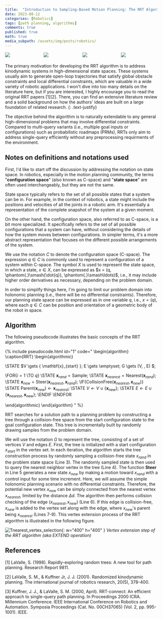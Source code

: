 ```yaml
---
title:  "Introduction to Sampling-Based Motion Planning: The RRT Algorithm"
date: 2023-08-12
categories: [Robotics]
tags: [path planning, algorithms]
comments: true
published: true
math: true
media_subpath: /assets/img/posts/robotics/
---
```

<div style="display: flex; margin-bottom: 20px;">
    <img src="empty_map.gif" style="flex: 1; padding-right: 5px;">
    <img src="map_with_single_cube.gif" style="flex: 1; padding-right: 5px;">
    <img src="map_with_many_homotopy_classes.gif" style="flex: 1; padding-right: 5px;">
    <img src="map_with_single_narrow_passage_gap.gif" style="flex: 1;">
</div>

The primary motivation for developing the RRT algorithm is to address kinodynamic systems in high-dimensional state spaces. These systems usually aim to generate open-loop trajectories that satisfy global obstacle constraints and local differential constraints, which are valuable in a wide variety of robotic applications. I won't dive into too many details on the literature here, but if you are interested, I highly encourage you to read the original RRT papers [1][2]. There, you can find an extensive literature review and a solid background on how the authors' ideas are built on a large foundation of related research.
{: .text-justify}

The objective behind the algorithm is to naturally extendable to any general high-dimensional problems that may involve differential constraints. Compared to multi-query variants (i.e., multiple goal inputs or configurations) such as probabilistic roadmaps (PRMs), RRTs only aim to address single-query efficiently without any preprocessing requirments of the environment.

## Notes on definitions and notations used

First, I'd like to start off the discussion by addressing the notation on state space. In robotics, especially in the motion planning community, the terms "**configuration space**" (also known as C-space) and "**state space**" are often used interchangeably, but they are not the same.

State space typically refers to the set of all possible states that a system can be in. For example, in the context of robotics, a state might include the positions and velocities of all the joints in a robotic arm. It's essentially a representation of the complete snapshot of the system at a given moment.

On the other hand, the configuration space, also referred to as C-space, is a bit more specialized. It specifically refers to the set of all possible configurations that a system can have, without considering the details of how the system moves between configurations. In simpler terms, it's a more abstract representation that focuses on the different possible arrangements of the system.

We use the notation $C$ to denote the configuration space (C-space). The expression $q \in C$ is commonly used to represent a configuration of a system within C-space. The symbol $X$ is used to represent the state space, in which a state, $x \in X$, can be expressed as $x = (q, \phantom{.}\smash{\dot{q}}, \phantom{.}\smash\ldots)$, i.e., it may include higher order derivatives as necessary, depending on the problem domain.

In order to simplify things here, I'm going to limit our problem domain into holonomic planning (i.e., there will be no differential constraints). Therefore, our planning state space can be expressed as in one variable $q$, i.e., $x = (q)$, where each $q \in C$ can be position and orientation of a geometric body of the robot in space.

## Algorithm

The following pseudocode illustrates the basic concepts of the RRT algorithm.

{% include pseudocode.html id="1" code="
\begin{algorithm}
\caption{RRT}
\begin{algorithmic}

\STATE $V \gets \{ \mathbf{x}_{start} \}; E \gets \emptyset; G \gets (V, \, E) $;

\FOR{$i = 1$ \TO $q$}
    \STATE $\mathbf{x}_{rand} = \text{Sample}$;
    \STATE $\mathbf{x}_{nearest} = \text{Nearest}(\mathbf{x}_{rand})$;
    \STATE $\mathbf{x}_{new} = \text{Steer}(\mathbf{x}_{nearest}, \mathbf{x}_{rand})$;
    \IF{$\text{CollisionFree}(\mathbf{x}_{nearest}, \mathbf{x}_{new})$}
        \STATE $\text{Parent}(\mathbf{x}_{new}) \gets \mathbf{x}_{nearest}$;
        \STATE $V \gets V \cup \{ \mathbf{x}_{\text{new}} \}$;
        \STATE $E \gets E \cup \{ \mathbf{x}_{\text{nearest}}, \mathbf{x}_{\text{new}} \}$;
    \ENDIF
\ENDFOR

\end{algorithmic}
\end{algorithm}
" %}

RRT searches for a solution path to a planning problem by constructing a tree through a collision-free space from the start configuration state to the goal configuration state. This tree is incrementally built by randomly drawing samples from the problem domain.

We will use the notation $G$ to represent the tree, consisting of a set of vertices $V$ and edges $E$. First, the tree is initialized with a start configuration $x_{start}$ in the vertex set. In each iteration, the algorithm starts the tree construction process by randomly sampling a collision-free state $x_{rand}$ in the problem state space (Line 3). The randomly sampled state is then used to query the nearest neighbor vertex in the tree (Line 4). The function **Steer** in Line 5 generates a new state $x_{new}$ by making a motion toward $x_{rand}$ with a control input for some time increment. Here, we will assume the simple holonomic planning scenario with no differential constraints. Therefore, the potential new vertex $x_{new}$ can be simply connected from the nearest vertex $x_{nearest}$, limited by the distance $\Delta{d}$. The algorithm then performs collision checking of the edge $(x_{nearest}, x_{new})$ (Line 6). If this edge is collision-free, $x_{new}$ is added to the vertex set along with the edge, where $x_{new}$'s parent being $x_{nearest}$ (Lines 7-9). This vertex extension process of the RRT algorithm is illustrated in the following figure.

![Tnearest_vertex_selection](vertex_extension_process.jpeg){: w="400" h="400" }
_Vertex extension step of the RRT algorithm (aka EXTEND operation)_



## References
[1] LaValle, S. (1998). Rapidly-exploring random trees: A new tool for path planning. Research Report 9811.

[2] LaValle, S. M., & Kuffner Jr, J. J. (2001). Randomized kinodynamic planning. The international journal of robotics research, 20(5), 378-400.

[3] Kuffner, J. J., & LaValle, S. M. (2000, April). RRT-connect: An efficient approach to single-query path planning. In Proceedings 2000 ICRA. Millennium Conference. IEEE International Conference on Robotics and Automation. Symposia Proceedings (Cat. No. 00CH37065) (Vol. 2, pp. 995-1001). IEEE.
